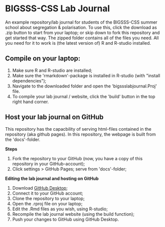 # BIGSSS-CSS Lab Journal
An example repository/lab journal for students of the BIGSSS-CSS summer school about segregation & polarisation.
To use this, click the download as .zip button to start from your laptop; or skip down to fork this repository and get started that way.
The zipped folder contains all of the files you need. All you need for it to work is (the latest version of) R and R-studio installed. 


## Compile on your laptop:

1. Make sure R and R-studio are installed;
2. Make sure the 'rmarkdown'-package is installed in R-studio (with "install dependencies");
3. Navigate to the downloaded folder and open the 'bigssslabjournal.Proj' file.
4. To compile your lab journal / website, click the 'build' button in the top right hand corner. 

## Host your lab journal on GitHub
This repository has the capacbility of serving html-files contained in the repository (aka github pages).
In this repository, the webpage is built from the 'docs'-folder.

**Steps**

1. Fork the repository to your GitHub (now, you have a copy of this repository in your GitHub-account);
2. Click settings > GitHub Pages; serve from 'docs'-folder;

**Editing the lab journal and hosting on GitHub**

1. Download [GitHub Desktop](https://desktop.github.com); 
2. Connect it to your GitHub account;
3. Clone the repository to your laptop;
4. Open the .rproj file on your laptop;
5. Edit the .Rmd files as you wish, using R-studio;
6. Recompile the lab journal website (using the build function);
7. Push your changes to GitHub using GitHub Desktop.